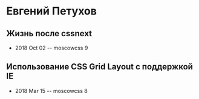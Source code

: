 # Евгений Петухов

## Жизнь после cssnext
- 2018 Oct 02 -- moscowcss 9    
## Использование CSS Grid Layout​ с поддержкой IE​
- 2018 Mar 15 -- moscowcss 8    
